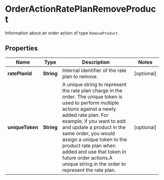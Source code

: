 

# OrderActionRatePlanRemoveProduct

Information about an order action of type `RemoveProduct`. 

## Properties

| Name | Type | Description | Notes |
|------------ | ------------- | ------------- | -------------|
|**ratePlanId** | **String** | Internal identifier of the rate plan to remove.  |  [optional] |
|**uniqueToken** | **String** | A unique string to represent the rate plan charge in the order. The unique token is used to perform multiple actions against a newly added rate plan. For example, if you want to add and update a product in the same order, you would assign a unique token to the product rate plan when added and use that token in future order actions.A unique string in the order to represent the rate plan. |  [optional] |



